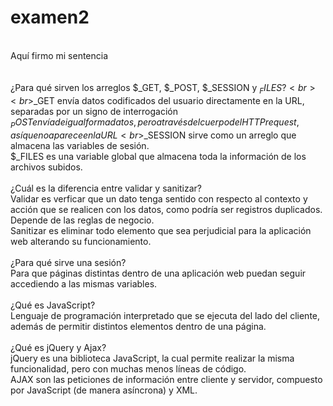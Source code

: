 # examen2
<br>Aquí firmo mi sentencia
<br>
<br>
<br>¿Para qué sirven los arreglos $_GET, $_POST, $_SESSION y $_FILES?
<br>
<br>$_GET envía datos codificados del usuario directamente en la URL, separadas por un signo de interrogación
<br>$_POST envía de igual forma datos, pero a través del cuerpo del HTTP request, así que no aparece en la URL
<br>$_SESSION sirve como un arreglo que almacena las variables de sesión.
<br>$_FILES es una variable global que almacena toda la información de los archivos subidos.
<br>
<br>¿Cuál es la diferencia entre validar y sanitizar?
<br>Validar es verficar que un dato tenga sentido con respecto al contexto y acción que se realicen con los datos, como podría ser registros duplicados. Depende de las reglas de negocio.
<br>Sanitizar es eliminar todo elemento que sea perjudicial para la aplicación web alterando su funcionamiento.
<br>
<br>¿Para qué sirve una sesión?
<br>Para que páginas distintas dentro de una aplicación web puedan seguir accediendo a las mismas variables.
<br>
<br>¿Qué es JavaScript?
<br>Lenguaje de programación interpretado que se ejecuta del lado del cliente, además de permitir distintos elementos dentro de una página.
<br>
<br>¿Qué es jQuery y Ajax?
<br>jQuery es una biblioteca JavaScript, la cual permite realizar la misma funcionalidad, pero con muchas menos líneas de código.
<br>AJAX son las peticiones de información entre cliente y servidor, compuesto por JavaScript (de manera asíncrona) y XML.
